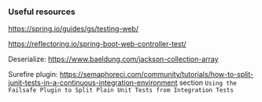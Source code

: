 ### Useful resources

https://spring.io/guides/gs/testing-web/

https://reflectoring.io/spring-boot-web-controller-test/

Deserialize: https://www.baeldung.com/jackson-collection-array

Surefire plugin: https://semaphoreci.com/community/tutorials/how-to-split-junit-tests-in-a-continuous-integration-environment section `Using the Failsafe Plugin to Split Plain Unit Tests from Integration Tests
`
